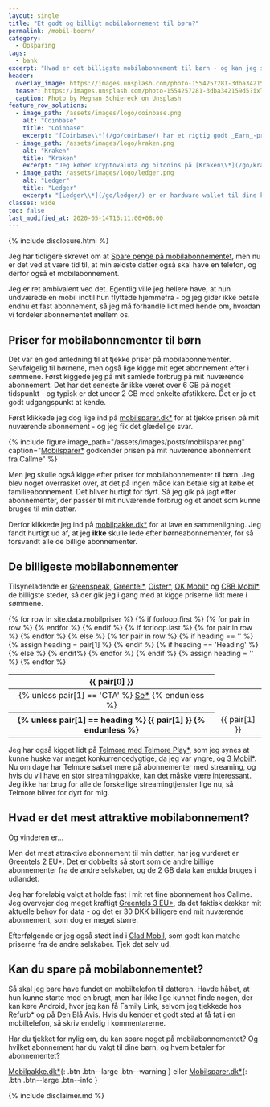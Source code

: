 ```yaml
---
layout: single
title: "Et godt og billigt mobilabonnement til børn?"
permalink: /mobil-boern/
category:
  - Opsparing
tags:
  - bank
excerpt: "Hvad er det billigste mobilabonnement til børn - og kan jeg spare lidt på mit eget abonnement i forhold mit reelle forbrug?"
header:
  overlay_image: https://images.unsplash.com/photo-1554257281-3dba342159d5?ixlib=rb-1.2.1&ixid=eyJhcHBfaWQiOjEyMDd9&auto=format&fit=crop&w=1950&q=80
  teaser: https://images.unsplash.com/photo-1554257281-3dba342159d5?ixlib=rb-1.2.1&ixid=eyJhcHBfaWQiOjEyMDd9&auto=format&fit=crop&w=400&q=80
  caption: Photo by Meghan Schiereck on Unsplash
feature_row_solutions:
  - image_path: /assets/images/logo/coinbase.png
    alt: "Coinbase"
    title: "Coinbase"
    excerpt: "[Coinbase\\*](/go/coinbase/) har et rigtig godt _Earn_-program, hvor jeg flere gange har lært meget om forskellige krypotvalutaer. Du får op til 66 DKK Bitcoins ved at købe på Coinbase med [mit link\\*](/go/coinbase/)."
  - image_path: /assets/images/logo/kraken.png
    alt: "Kraken"
    title: "Kraken"
    excerpt: "Jeg køber kryptovaluta og bitcoins på [Kraken\\*](/go/kraken/), som er den billigeste kryptobørs, jeg har kunnet finde. Den er ret let at bruge."
  - image_path: /assets/images/logo/ledger.png
    alt: "Ledger"
    title: "Ledger"
    excerpt: "[Ledger\\*](/go/ledger/) er en hardware wallet til dine kryptovalutaer. Det er helt nødvendigt, hvis du tager sikkerheden seriøst."
classes: wide
toc: false
last_modified_at: 2020-05-14T16:11:00+08:00
---
```


{% include disclosure.html %}

Jeg har tidligere skrevet om at [Spare penge på mobilabonnementet](/mobilabonnement/), men nu er det ved at være tid til, at min ældste datter også skal have en telefon, og derfor også et mobilabonnement.

Jeg er ret ambivalent ved det. Egentlig ville jeg hellere have, at hun undværede en mobil indtil hun flyttede hjemmefra - og jeg gider ikke betale endnu et fast abonnement, så jeg må forhandle lidt med hende om, hvordan vi fordeler abonnementet mellem os.

## Priser for mobilabonnementer til børn

Det var en god anledning til at tjekke priser på mobilabonnementer. Selvfølgelig til børnene, men også lige kigge mit eget abonnement efter i sømmene. Først kiggede jeg på mit samlede forbrug på mit nuværende abonnement. Det har det seneste år ikke været over 6 GB på noget tidspunkt - og typisk er det under 2 GB med enkelte afstikkere. Det er jo et godt udgangspunkt at kende.

Først klikkede jeg dog lige ind på [mobilsparer.dk\*](/go/pa/mobilsparer/) for at tjekke prisen på mit nuværende abonnement - og jeg fik det glædelige svar.

{% include figure image_path="/assets/images/posts/mobilsparer.png" caption="[Mobilsparer\*](/go/pa/mobilsparer/) godkender prisen på mit nuværende abonnement fra Callme" %}

Men jeg skulle også kigge efter priser for mobilabonnementer til børn. Jeg blev noget overrasket over, at det på ingen måde kan betale sig at købe et familieabonnement. Det bliver hurtigt for dyrt. Så jeg gik på jagt efter abonnementer, der passer til mit nuværende forbrug og et andet som kunne bruges til min datter.

Derfor klikkede jeg ind på [mobilpakke.dk\*](/go/pa/mobilpakke/) for at lave en sammenligning. Jeg fandt hurtigt ud af, at jeg **ikke** skulle lede efter børneabonnementer, for så forsvandt alle de billige abonnementer.

## De billigeste mobilabonnementer

Tilsyneladende er [Greenspeak](http://www.greenspeak.dk), [Greentel\*](/go/greentel/), [Oister\*](/go/oister/), [OK Mobil\*](/go/ok-mobil/) og [CBB Mobil\*](/go/cbb/) de billigste steder, så der gik jeg i gang med at kigge priserne lidt mere i sømmene.

<table class="table" class="wide">
  {% for row in site.data.mobilpriser %}
    {% if forloop.first %}
    <thead>
    <tr align="center">
      {% for pair in row %}
        <th>{{ pair[0] }}</th>
      {% endfor %}
    </tr>
    </thead>
    {% endif %}
    {% if forloop.last %}
    <tr align="center">
      {% for pair in row %}
      <td>
        {% unless pair[1] == 'CTA' %}
          <a href="{{ pair[1] | relative_url }}" class="btn btn--large btn--success">Se*</a>
        {% endunless %}
      </td>
      {% endfor %}
    </tr>
    {% else %}
    <tr align="center">
      {% for pair in row %}
        {% if heading == '' %}
          {% assign heading = pair[1] %}
        {% endif %}
        {% if heading == 'Heading' %}
          <th>
            {% unless pair[1] == heading %}
            {{ pair[1] }}
            {% endunless %}
          </th>
        {% else %}
          <td>{{ pair[1] }}</td>
        {% endif%}
      {% endfor %}
    </tr>
    {% endif %}
    {% assign heading = '' %}
  {% endfor %}
</table>

Jeg har også kigget lidt på [Telmore med Telmore Play\*](/go/telmore/), som jeg synes at kunne huske var meget konkurrencedygtige, da jeg var yngre, og [3 Mobil\*](/go/3mobil/). Nu om dage har Telmore satset mere på abonnementer med streaming, og hvis du vil have en stor streamingpakke, kan det måske være interessant. Jeg ikke har brug for alle de forskellige streamingtjenster lige nu, så Telmore bliver for dyrt for mig.

## Hvad er det mest attraktive mobilabonnement?

Og vinderen er...

Men det mest attraktive abonnement til min datter, har jeg vurderet er [Greentels 2 EU\*](/go/greentel/). Det er dobbelts så stort som de andre billige abonnementer fra de andre selskaber, og de 2 GB data kan endda bruges i udlandet.

Jeg har foreløbig valgt at holde fast i mit ret fine abonnement hos Callme. Jeg overvejer dog meget kraftigt [Greentels 3 EU\*](/go/greentel/), da det faktisk dækker mit aktuelle behov for data - og det er 30 DKK billigere end mit nuværende abonnement, som dog er meget større.

Efterfølgende er jeg også stødt ind i [Glad Mobil](/go/gladmobil/), som godt kan matche priserne fra de andre selskaber. Tjek det selv ud.

## Kan du spare på mobilabonnementet?

Så skal jeg bare have fundet en mobiltelefon til datteren. Havde håbet, at hun kunne starte med en brugt, men har ikke lige kunnet finde nogen, der kan køre Android, hvor jeg kan få Family Link, selvom jeg tjekkede hos [Refurb\*](https://track.adtraction.com/t/t?a=1412065217&as=1484466027&t=2&tk=1) og på Den Blå Avis. Hvis du kender et godt sted at få fat i en mobiltelefon, så skriv endelig i kommentarerne.

Har du tjekket for nylig om, du kan spare noget på mobilabonnementet? Og hvilket abonnement har du valgt til dine børn, og hvem betaler for abonnementet?

[Mobilpakke.dk\*](/go/pa/mobilpakke/){: .btn .btn--large .btn--warning } eller [Mobilsparer.dk\*](/go/pa/mobilsparer/){: .btn .btn--large .btn--info }

{% include disclaimer.md %}

<a href="https://www.partner-ads.com/dk/klikbanner.php?partnerid=28187&bannerid=71438" target="_blank" rel="nofollow noopener"> <img src="https://www.partner-ads.com/dk/visbanner.php?partnerid=28187&bannerid=71438" border="0" alt=""></a>
